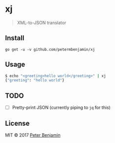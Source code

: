 # xj

> XML-to-JSON translator

## Install

`go get -u -v github.com/petermbenjamin/xj`

## Usage

```sh
$ echo "<greeting>hello world</greeting>" | xj
{"greeting": "hello world"}
```

## TODO

- [ ] Pretty-print JSON (currently piping to `jq` for this)

## License

MIT &copy; 2017 [Peter Benjamin](https://github.com/petermbenjamin)
